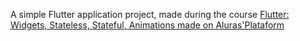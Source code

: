 A simple Flutter application project, made during the course [Flutter: Widgets, Stateless, Stateful, Animations made on Aluras'Plataform](https://cursos.alura.com.br/certificate/153efc5e-2cca-46c9-a91d-ad0c8aac6b27?lang=en)
